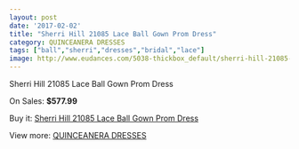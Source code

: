 ```yaml
---
layout: post
date: '2017-02-02'
title: "Sherri Hill 21085 Lace Ball Gown Prom Dress"
category: QUINCEANERA DRESSES
tags: ["ball","sherri","dresses","bridal","lace"]
image: http://www.eudances.com/5038-thickbox_default/sherri-hill-21085-lace-ball-gown-prom-dress.jpg
---
```

Sherri Hill 21085 Lace Ball Gown Prom Dress

On Sales: **$577.99**
<a href="https://www.eudances.com/en/quinceanera-dresses/1704-sherri-hill-21085-lace-ball-gown-prom-dress.html"><amp-img layout="responsive" width="600" height="600" src="//www.eudances.com/5038-thickbox_default/sherri-hill-21085-lace-ball-gown-prom-dress.jpg" alt="Sherri Hill 21085 Lace Ball Gown Prom Dress 0" /></a>

Buy it: [Sherri Hill 21085 Lace Ball Gown Prom Dress](https://www.eudances.com/en/quinceanera-dresses/1704-sherri-hill-21085-lace-ball-gown-prom-dress.html "Sherri Hill 21085 Lace Ball Gown Prom Dress")

View more: [QUINCEANERA DRESSES](https://www.eudances.com/en/17-quinceanera-dresses "QUINCEANERA DRESSES")